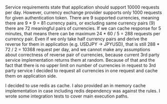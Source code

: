Service requirements state that application should support 10000 requests per day.
However, currency exchange provider supports only 1000 requests for given authentication token.
There are 9 supported currencies, meaning there are 9 * 9 = 81 currency pairs, or excluding
same currency pairs (9) there are 72 meaningful pairs of currencies. If we can cache response 
for 5 minutes, that means there can be maximum 24 * 60 / 5 = 288 requests per currency pair.
Even if we only take half currency pairs and derive the reverse for them in application 
(e.g. USDJPY -> JPYUSD), that is still 288 * 72 / 2 = 10368 request per day, and we cannot make 
any assumptions about correctness of reverse pair of currencies, because current 3rd party 
service implementation returns them at random. Because of that and the fact that there is
no upper limit on number of currencies in request to 3rd party service I decided to request
all currencies in one request and cache them on application side.

I decided to use redis as cache.
I also provided an in memory cache implementation in case including redis dependency was against the rules.
I wrote some integration tests to cover main execution paths.
